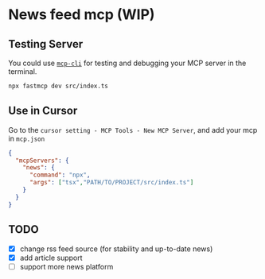 # News feed mcp (WIP)

## Testing Server

You could use [`mcp-cli`](https://github.com/wong2/mcp-cli) for testing and debugging your MCP server in the terminal.

```bash
npx fastmcp dev src/index.ts
```

## Use in Cursor

Go to the `cursor setting - MCP Tools - New MCP Server`, and add your mcp in `mcp.json`

```json
{
  "mcpServers": {
    "news": {
      "command": "npx",
      "args": ["tsx","PATH/TO/PROJECT/src/index.ts"]
    }
  }
}
```

## TODO

- [x] change rss feed source (for stability and up-to-date news)
- [x] add article support
- [ ] support more news platform
